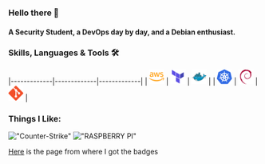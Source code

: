 ### Hello there 👋

#### A Security Student, a DevOps day by day, and a Debian enthusiast.

### Skills, Languages & Tools 🛠

|-------------|-------------|-------------|
| <img src="https://raw.githubusercontent.com/devicons/devicon/refs/heads/master/icons/amazonwebservices/amazonwebservices-plain-wordmark.svg" alt="aws" width="30" height="30"/> | <img src="https://github.com/devicons/devicon/blob/master/icons/terraform/terraform-original.svg" alt="terraform" width="30" height="30"/> | <img src="https://raw.githubusercontent.com/devicons/devicon/refs/heads/master/icons/docker/docker-original.svg" alt="docker" width="30" height="30"/> |
| <img src="https://raw.githubusercontent.com/devicons/devicon/refs/heads/master/icons/kubernetes/kubernetes-original.svg" alt="k8s" width="30" height="30"/> | <img src="https://raw.githubusercontent.com/devicons/devicon/refs/heads/master/icons/debian/debian-original.svg" alt="debian" width="30" height="30"/> | <img src="https://raw.githubusercontent.com/devicons/devicon/refs/heads/master/icons/git/git-original.svg" alt="git" width="30" height="30"/> |
     



### Things I Like:

!["Counter-Strike"](https://img.shields.io/badge/Counter_Strike-000000?style=for-the-badge&logo=counter-strike&logoColor=white "Counter-Strike") !["RASPBERRY PI"](https://img.shields.io/badge/Raspberry%20Pi-A22846?style=for-the-badge&logo=Raspberry%20Pi&logoColor=white "RASPBERRY PI")




[Here](https://dev.to/envoy_/150-badges-for-github-pnk) is the page from where I got the badges
